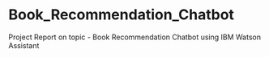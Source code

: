 # Book_Recommendation_Chatbot
Project Report on topic - Book Recommendation Chatbot using IBM Watson Assistant
